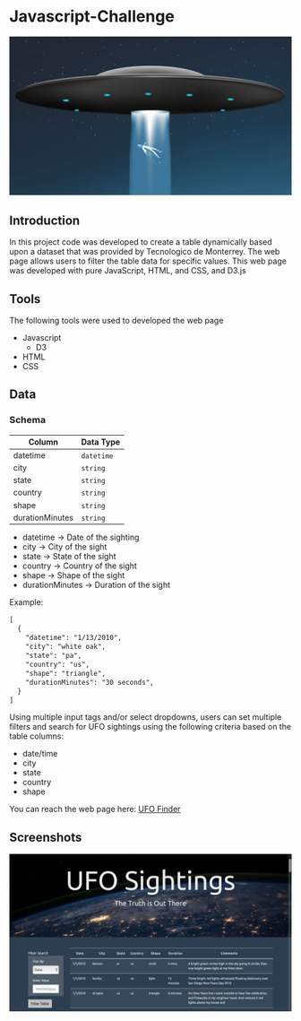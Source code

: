 # Javascript-Challenge

[![](img/ufo.jpg)]() 

## Introduction

In this project code was developed to create a table dynamically based upon a dataset that was provided by Tecnologico de Monterrey. The web page allows users to filter the table data for specific values. This web page was developed with pure JavaScript, HTML, and CSS, and D3.js 

## Tools

The following tools were used to developed the web page

+ Javascript 
    + D3
+ HTML
+ CSS

## Data

### Schema

|      Column     |  Data Type |
| --------------- | -----------|
|    datetime     | `datetime` |
|      city       |  `string`  |
|      state      |  `string`  |
|     country     |  `string`  |
|      shape      |  `string`  |
| durationMinutes |  `string`  |


- datetime         -> Date of the sighting
- city             -> City of the sight
- state            -> State of the sight
- country          -> Country of the sight
- shape            -> Shape of the sight
- durationMinutes  -> Duration of the sight

Example:

    [ 
      {
        "datetime": "1/13/2010",
        "city": "white oak",
        "state": "pa",
        "country": "us",
        "shape": "triangle",
        "durationMinutes": "30 seconds",
      }
    ]

Using multiple input tags and/or select dropdowns, users can set multiple filters and search for UFO sightings using the following criteria based on the table columns:

- date/time
- city
- state
- country
- shape

You can reach the web page here: [UFO Finder](https://enr1que319.github.io/Javascript-Challenge/index.html "UFO")

## Screenshots

[![](img/1.png)]() 

